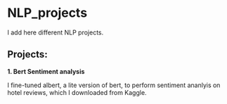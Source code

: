 # NLP_projects

I add here different NLP projects.

## Projects:

**1. Bert Sentiment analysis**

I fine-tuned albert, a lite version of bert, to perform sentiment ananlyis on hotel reviews, which I downloaded from Kaggle.
